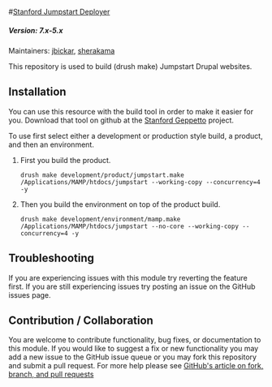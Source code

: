 #[Stanford Jumpstart Deployer](https://github.com/SU-SWS/stanford-jumpstart-deployer)
##### Version: 7.x-5.x

Maintainers: [jbickar](https://github.com/jbickar), [sherakama](https://github.com/sherakama)

This repository is used to build (drush make) Jumpstart Drupal websites.


Installation
---

You can use this resource with the build tool in order to make it easier for you. Download that tool on github at the [Stanford Geppetto](https://github.com/SU-SWS/stanford_geppetto/) project.

To use first select either a development or production style build, a product, and then an environment.

1. First you build the product.   
	```
	drush make development/product/jumpstart.make /Applications/MAMP/htdocs/jumpstart --working-copy --concurrency=4 -y
	```
2. Then you build the environment on top of the product build.   
	```
	drush make development/environment/mamp.make /Applications/MAMP/htdocs/jumpstart --no-core --working-copy --concurrency=4 -y
	```

Troubleshooting
---

If you are experiencing issues with this module try reverting the feature first. If you are still experiencing issues try posting an issue on the GitHub issues page.

Contribution / Collaboration
---

You are welcome to contribute functionality, bug fixes, or documentation to this module. If you would like to suggest a fix or new functionality you may add a new issue to the GitHub issue queue or you may fork this repository and submit a pull request. For more help please see [GitHub's article on fork, branch, and pull requests](https://help.github.com/articles/using-pull-requests)